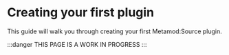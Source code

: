 # Creating your first plugin

This guide will walk you through creating your first Metamod:Source plugin.

:::danger
THIS PAGE IS A WORK IN PROGRESS
:::
